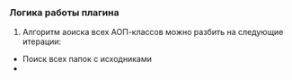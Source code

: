 ### Логика работы плагина

1) Алгоритм аоиска всех АОП-классов можно разбить на следующие итерации:
- Поиск всех папок с исходниками
- 